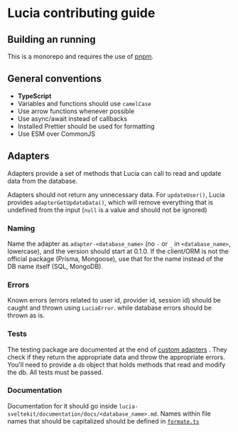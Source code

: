 # Lucia contributing guide

## Building an running

This is a monorepo and requires the use of [pnpm](https://pnpm.io).

## General conventions

- **TypeScript**
- Variables and functions should use `camelCase`
- Use arrow functions whenever possible
- Use async/await instead of callbacks
- Installed Prettier should be used for formatting
- Use ESM over CommonJS

## Adapters

Adapters provide a set of methods that Lucia can call to read and update data from the database.

Adapters should not return any unnecessary data. For `updateUser()`, Lucia provides `adapterGetUpdateData()`, which will remove everything that is undefined from the input (`null` is a value and should not be ignored)

### Naming

Name the adapter as `adapter-<database_name>` (no `-` or `_` in `<database_name>`, lowercase), and the version should start at 0.1.0. If the client/ORM is not the official package (Prisma, Mongoose), use that for the name instead of the DB name itself (SQL, MongoDB).

### Errors

Known errors (errors related to user id, provider id, session id) should be caught and thrown using `LuciaError`. while database errors should be thrown as is.

### Tests

The testing package are documented at the end of [custom adapters](https://lucia-sveltekit.vercel.app/learn/adapters/custom) . They check if they return the appropriate data and throw the appropriate errors. You'll need to provide a `db` object that holds methods that read and modify the db. All tests must be passed.

### Documentation

Documentation for it should go inside `lucia-sveltekit/documentation/docs/<database_name>.md`. Names within file names that should be capitalized should be defined in [`formate.ts`](https://github.com/pilcrowOnPaper/lucia-sveltekit/blob/main/apps/documentation/src/lib/format.ts)
